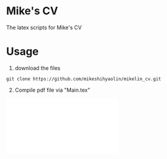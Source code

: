 # Mike's CV 
The latex scripts for Mike's CV

# Usage
1. download the files
```
git clone https://github.com/mikeshihyaolin/mikelin_cv.git
```
2. Compile pdf file via "Main.tex"

![](mike.lin_cv.pdf)